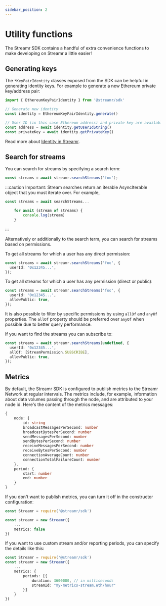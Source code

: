 ```yaml
---
sidebar_position: 2
---
```


# Utility functions
The Streamr SDK contains a handful of extra convenience functions to make developing on Streamr a little easier!

## Generating keys

The `*KeyPairIdentity` classes exposed from the SDK can be helpful in generating identity keys. For example to generate a new Ethereum private key/address pair:

```ts
import { EthereumKeyPairIdentity } from '@streamr/sdk'

// Generate new identity
const identity = EthereumKeyPairIdentity.generate()

// User ID (in this case Ethereum address) and private key are available via the identity
const address = await identity.getUserIdString()
const privateKey = await identity.getPrivateKey()
```

Read more about [Identity in Streamr](../../usage/identity.md).

## Search for streams
You can search for streams by specifying a search term:

```ts
const streams = await streamr.searchStreams('foo');
```

:::caution Important:
Stream searches return an iterable AsyncIterable object that you must iterate over. For example, 

```ts
const streams = await searchStreams...

    for await (stream of streams) {
        console.log(stream)
    }
```
:::

Alternatively or additionally to the search term, you can search for streams based on permissions.

To get all streams for which a user has any direct permission:

```ts
const streams = await streamr.searchStreams('foo', {
  userId: '0x12345...',
});
```

To get all streams for which a user has any permission (direct or public):

```ts
const streams = await streamr.searchStreams('foo', {
  userId: '0x12345...',
  allowPublic: true,
});
```

It is also possible to filter by specific permissions by using `allOf` and `anyOf` properties. The `allOf` property should be preferred over `anyOf` when possible due to better query performance.

If you want to find the streams you can subscribe to:

```ts
const streams = await streamr.searchStreams(undefined, {
  userId: '0x12345...',
  allOf: [StreamPermission.SUBSCRIBE],
  allowPublic: true,
});
```


## Metrics
By default, the Streamr SDK is configured to publish metrics to the Streamr Network at regular intervals. The metrics include, for example, information about data volumes passing through the node, and are attributed to your node id. Here's the content of the metrics messages:

```ts
{
    node: {
        id: string
        broadcastMessagesPerSecond: number
        broadcastBytesPerSecond: number
        sendMessagesPerSecond: number
        sendBytesPerSecond: number
        receiveMessagesPerSecond: number
        receiveBytesPerSecond: number
        connectionAverageCount: number
        connectionTotalFailureCount: number
    },
    period: {
        start: number
        end: number
    }
}
```

If you don't want to publish metrics, you can turn it off in the constructor configuration:

```ts
const Streamr = require('@streamr/sdk')

const streamr = new Streamr({
    ...
    metrics: false
})
```

If you want to use custom stream and/or reporting periods, you can specify the details like this:

```ts
const Streamr = require('@streamr/sdk')
const streamr = new Streamr({
    ...
    metrics: {
        periods: [{
            duration: 3600000, // in milliseconds
            streamId: "my-metrics-stream.eth/hour"
        }]
    }
})
```
